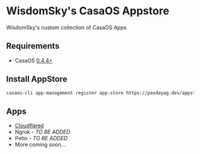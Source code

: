 # WisdomSky's CasaOS Appstore

WisdomSky's custom collection of CasaOS Apps

## Requirements

* CasaOS [0.4.4+](https://blog.casaos.io/blog/23.html)

## Install AppStore

```bash
casaos-cli app-management register app-store https://paodayag.dev/appstore.zip
```

## Apps

* [Cloudflared](https://hub.docker.com/r/wisdomsky/casaos-cloudflared/)
* Ngrok - _TO BE ADDED_
* Petio - _TO BE ADDED_
* More coming soon...